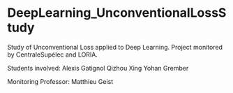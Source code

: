 # DeepLearning_UnconventionalLossStudy

Study of Unconventional Loss applied to Deep Learning. Project monitored by CentraleSupélec and LORIA.

Students involved:
Alexis Gatignol
Qizhou Xing
Yohan Grember

Monitoring Professor:
Matthieu Geist


